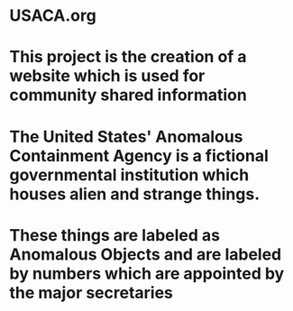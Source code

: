 # USACA.org
# This project is the creation of a website which is used for community shared information

# The United States' Anomalous Containment Agency is a fictional governmental institution which houses alien and strange things.
# These things are labeled as Anomalous Objects and are labeled by numbers which are appointed by the major secretaries
